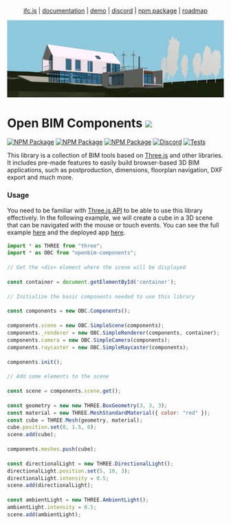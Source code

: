 <p align="center">
  <a href="https://ifcjs.io/">ifc.js</a>
  |
  <a href="https://ifcjs.github.io/components/docs/index.html">documentation</a>
  |
  <a href=https://ifcjs.github.io/components/examples/fragment-hello-world.html>demo</a>
  |
  <a href="https://discord.gg/FXfyR4XrKT">discord</a>
  |
  <a href="https://www.npmjs.com/package/openbim-components">npm package</a>
  |
  <a href="https://airtable.com/shrP82Kgb9Q1LEgbU">roadmap</a>
</p>

![cover](cover.png)

<h1>Open BIM Components <img src="https://ifcjs.github.io/info/img/logo.svg" width="32"></h1>

[![NPM Package][npm]][npm-url]
[![NPM Package][npm-downloads]][npm-url]
[![NPM Package][oc-contributors]][oc]
[![Discord][discord]][discord-url]
[![Tests](https://github.com/IFCjs/components/actions/workflows/tests.yaml/badge.svg)](https://github.com/IFCjs/components/actions/workflows/tests.yaml)

This library is a collection of BIM tools based on [Three.js](https://github.com/mrdoob/three.js/) and other libraries. It includes pre-made features to easily build browser-based 3D BIM applications, such as postproduction, dimensions, floorplan navigation, DXF export and much more. 

### Usage

You need to be familiar with [Three.js API](https://github.com/mrdoob/three.js/) to be able to use this library effectively. In the following example, we will create a cube in a 3D scene that can be navigated with the mouse or touch events. You can see the full example [here](https://github.com/IFCjs/components/blob/main/examples/hello-world.html) and the deployed app [here](https://ifcjs.github.io/components/examples/hello-world.html).

```js
import * as THREE from "three";
import * as OBC from "openbim-components";

// Get the <div> element where the scene will be displayed

const container = document.getElementById('container');

// Initialize the basic components needed to use this library

const components = new OBC.Components();

components.scene = new OBC.SimpleScene(components);
components._renderer = new OBC.SimpleRenderer(components, container);
components.camera = new OBC.SimpleCamera(components);
components.raycaster = new OBC.SimpleRaycaster(components);

components.init();

// Add some elements to the scene

const scene = components.scene.get();

const geometry = new new THREE.BoxGeometry(3, 3, 3);
const material = new THREE.MeshStandardMaterial({ color: "red" });
const cube = THREE.Mesh(geometry, material);
cube.position.set(0, 1.5, 0);
scene.add(cube);

components.meshes.push(cube);

const directionalLight = new THREE.DirectionalLight();
directionalLight.position.set(5, 10, 3);
directionalLight.intensity = 0.5;
scene.add(directionalLight);

const ambientLight = new THREE.AmbientLight();
ambientLight.intensity = 0.5;
scene.add(ambientLight);
```



[ifcjs]: https://ifcjs.io/
[npm]: https://img.shields.io/npm/v/openbim-components
[npm-url]: https://www.npmjs.com/package/openbim-components
[npm-downloads]: https://img.shields.io/npm/dw/openbim-components
[discord]: https://img.shields.io/discord/799990228336115742
[discord-url]: https://discord.gg/FXfyR4XrKT
[oc]: https://opencollective.com/ifcjs
[oc-contributors]: https://opencollective.com/ifcjs/tiers/badge.svg
